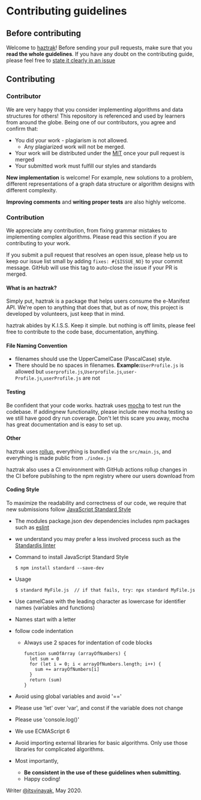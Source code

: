# Contributing guidelines

## Before contributing

Welcome to [haztrak](https://github.com/dpgraham4401/haztrak)! Before sending your pull requests, make sure that you **read the whole guidelines**. If you have any doubt on the contributing guide, please feel free to [state it clearly in an issue](https://github.com/dpgraham4401/haztrak/issues/new)

## Contributing

### Contributor

We are very happy that you consider implementing algorithms and data structures for others! This repository is referenced and used by learners from around the globe. Being one of our contributors, you agree and confirm that:

- You did your work - plagiarism is not allowed.
  - Any plagiarized work will not be merged.
- Your work will be distributed under the [MIT](../LICENSE.md) once your pull request is merged
- Your submitted work must fulfill our styles and standards

**New implementation** is welcome! For example, new solutions to a problem, different representations of a graph data structure or algorithm designs with different complexity.

**Improving comments** and **writing proper tests** are also highly welcome.

### Contribution

We appreciate any contribution, from fixing grammar mistakes to implementing 
complex algorithms. Please read this section if you are contributing to your work.


If you submit a pull request that resolves an open issue, please help us 
to keep our issue list small by adding `fixes: #{$ISSUE_NO}` to your 
commit message. GitHub will use this tag to auto-close the issue if your PR is merged.

#### What is an haztrak?

Simply put, haztrak is a package that helps users consume the e-Manifest API.
We're open to anything that does that, but as of now, this project is developed
by volunteers, just keep that in mind.

haztrak abides by K.I.S.S. Keep it simple. but nothing is off limits, please
feel free to contribute to the code base, documentation, anything.


#### File Naming Convention
  - filenames should use the UpperCamelCase (PascalCase) style.
  - There should be no spaces in filenames.
 **Example:**`UserProfile.js` is allowed but `userprofile.js`,`Userprofile.js`,`user-Profile.js`,`userProfile.js` are not

#### Testing

Be confident that your code works.
haztrak uses [mocha](https://mochajs.org/) to test run the codebase. 
If addingnew functionality, please include new mocha testing so we still have 
good dry run coverage. Don't let this scare you away, mocha has great documentation
and is easy to set up.

#### Other

haztrak uses [rollup](https://www.rollupjs.org/guide/en/), everything is
bundled via the `src/main.js`, and everything is made public from `./index.js`

haztrak also uses a CI environment with GitHub actions rollup changes in the CI 
before publishing to the npm registry where our users download from

#### Coding Style

To maximize the readability and correctness of our code, we require that 
new submissions follow [JavaScript Standard Style](https://standardjs.com/)
  - The modules package.json dev dependencies includes npm packages such as
[eslint](https://www.npmjs.com/package/eslint)

  - we understand you may prefer a less involved process such 
as the [Standardjs linter](https://standardjs.com/)
  - Command to  install JavaScript Standard Style
    ```
    $ npm install standard --save-dev
    ```
  - Usage
    ```
    $ standard MyFile.js  // if that fails, try: npx standard MyFile.js
    ```

- Use camelCase with the leading character as lowercase for identifier names (variables and functions)
- Names start with a letter
- follow code indentation
  - Always use 2 spaces for indentation of code blocks
    ```
    function sumOfArray (arrayOfNumbers) {
      let sum = 0
      for (let i = 0; i < arrayOfNumbers.length; i++) {
        sum += arrayOfNumbers[i]
      }
      return (sum)
    }

    ```
- Avoid using global variables and avoid '=='
- Please use 'let' over 'var', and const if the variable does not change
- Please use 'console.log()'
- We use ECMAScript 6
- Avoid importing external libraries for basic algorithms. Only use those 
libraries for complicated algorithms.
- Most importantly,
  - **Be consistent in the use of these guidelines when submitting.**
  - Happy coding!

Writer [@itsvinayak](https://github.com/itsvinayak), May 2020.


